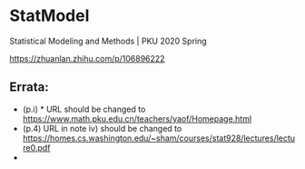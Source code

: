 # StatModel
Statistical Modeling and Methods | PKU 2020 Spring

https://zhuanlan.zhihu.com/p/106896222

## Errata:
- (p.i) * URL should be changed to https://www.math.pku.edu.cn/teachers/yaof/Homepage.html
- (p.4) URL in note iv) should be changed to https://homes.cs.washington.edu/~sham/courses/stat928/lectures/lecture0.pdf
- 
